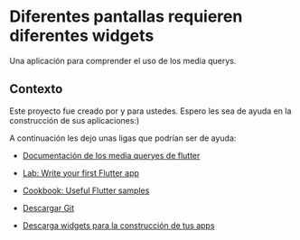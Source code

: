 # Diferentes pantallas requieren diferentes widgets

Una aplicación para comprender el uso de los media querys.

## Contexto

Este proyecto fue creado por y para ustedes.
Espero les sea de ayuda en la construcción de sus aplicaciones:)

A continuación les dejo unas ligas que podrían ser de ayuda:
- [Documentación de los media queryes de flutter]([https://pub.dev/](https://api.flutter.dev/flutter/widgets/MediaQuery-class.html))
- [Lab: Write your first Flutter app](https://docs.flutter.dev/get-started/codelab)
- [Cookbook: Useful Flutter samples](https://docs.flutter.dev/cookbook)

- [Descargar Git](https://git-scm.com/downloads)
- [Descarga widgets para la construcción de tus apps](https://pub.dev/)
